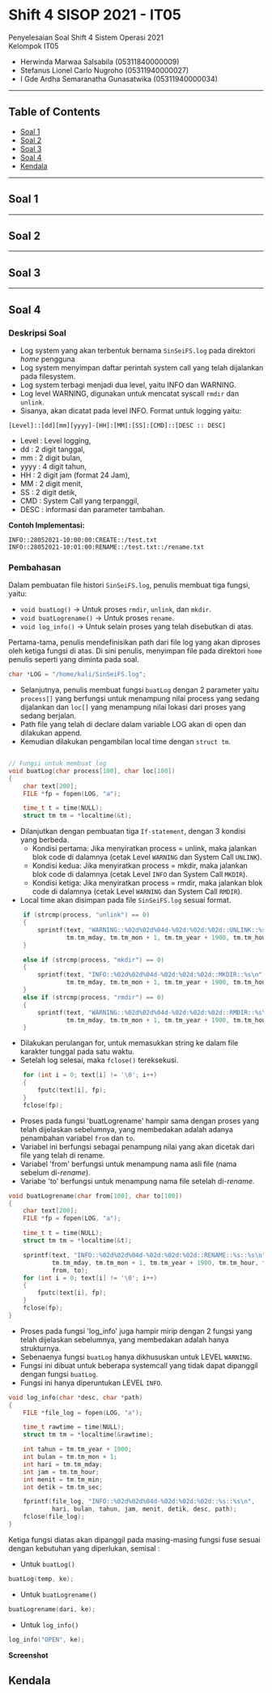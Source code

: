 # Shift 4 SISOP 2021 - IT05
Penyelesaian Soal Shift 4 Sistem Operasi 2021\
Kelompok IT05
  * Herwinda Marwaa Salsabila (05311840000009)
  * Stefanus Lionel Carlo Nugroho (05311940000027)
  * I Gde Ardha Semaranatha Gunasatwika (05311940000034)

---

## Table of Contents

* [Soal 1](#soal-1)
* [Soal 2](#soal-2)
* [Soal 3](#soal-3)
* [Soal 4](#soal-4)
* [Kendala](#kendala)

---
## Soal 1


---
## Soal 2


---
## Soal 3


---
## Soal 4

### Deskripsi Soal
- Log system yang akan terbentuk bernama `SinSeiFS.log` pada direktori *home* pengguna 
- Log system menyimpan daftar perintah system call yang telah dijalankan pada filesystem.
- Log system terbagi menjadi dua level, yaitu INFO dan WARNING.
- Log level WARNING, digunakan untuk mencatat syscall `rmdir` dan `unlink`.
- Sisanya, akan dicatat pada level INFO.
Format untuk logging yaitu:
```
[Level]::[dd][mm][yyyy]-[HH]:[MM]:[SS]:[CMD]::[DESC :: DESC]
```

- Level : Level logging,
- dd : 2 digit tanggal, 
- mm : 2 digit bulan, 
- yyyy : 4 digit tahun, 
- HH : 2 digit jam (format 24 Jam),
- MM : 2 digit menit, 
- SS : 2 digit detik, 
- CMD : System Call yang terpanggil, 
- DESC : informasi dan parameter tambahan.

**Contoh Implementasi:**
```
INFO::28052021-10:00:00:CREATE::/test.txt
INFO::28052021-10:01:00:RENAME::/test.txt::/rename.txt
```

### Pembahasan

Dalam pembuatan file histori `SinSeiFS.log`, penulis membuat tiga fungsi, yaitu:
- `void buatLog()` ->  Untuk proses `rmdir`, `unlink`, dan `mkdir`.
- `void buatLogrename()` -> Untuk proses `rename`.
- `void log_info()` -> Untuk selain proses yang telah disebutkan di atas.

Pertama-tama, penulis mendefinisikan path dari file log yang akan diproses oleh ketiga fungsi di atas. 
Di sini penulis, menyimpan file pada direktori `home` penulis seperti yang diminta pada soal.
```c
char *LOG = "/home/kali/SinSeiFS.log";
```
- Selanjutnya, penulis membuat fungsi `buatLog` dengan 2 parameter yaitu 
`process[]` yang berfungsi untuk menampung nilai process yang sedang dijalankan dan `loc[]` yang menampung nilai lokasi dari proses yang sedang berjalan. 
- Path file yang telah di declare dalam variable LOG akan di open dan dilakukan append.
- Kemudian dilakukan pengambilan local time dengan `struct tm`.

```c

// Fungsi untuk membuat log
void buatLog(char process[100], char loc[100])
{
    char text[200];
    FILE *fp = fopen(LOG, "a");

    time_t t = time(NULL);
    struct tm tm = *localtime(&t);
```

- Dilanjutkan dengan pembuatan tiga `If-statement`, dengan 3 kondisi yang berbeda.
  - Kondisi pertama: Jika menyiratkan process = unlink, maka jalankan blok code di dalamnya (cetak Level `WARNING` dan System Call `UNLINK`).
  - Kondisi kedua:  Jika menyiratkan process = mkdir, maka jalankan blok code di dalamnya (cetak Level `INFO` dan System Call `MKDIR`).
  - Kondisi ketiga:  Jika menyiratkan process = rmdir, maka jalankan blok code di dalamnya (cetak Level `WARNING` dan System Call `RMDIR`).
- Local time akan disimpan pada file `SinSeiFS.log` sesuai format.

```c
    if (strcmp(process, "unlink") == 0)
    {
        sprintf(text, "WARNING::%02d%02d%04d-%02d:%02d:%02d::UNLINK::%s\n",
                tm.tm_mday, tm.tm_mon + 1, tm.tm_year + 1900, tm.tm_hour, tm.tm_min, tm.tm_sec, loc);
    }

    else if (strcmp(process, "mkdir") == 0)
    {
        sprintf(text, "INFO::%02d%02d%04d-%02d:%02d:%02d::MKDIR::%s\n",
                tm.tm_mday, tm.tm_mon + 1, tm.tm_year + 1900, tm.tm_hour, tm.tm_min, tm.tm_sec, loc);
    }
    else if (strcmp(process, "rmdir") == 0)
    {
        sprintf(text, "WARNING::%02d%02d%04d-%02d:%02d:%02d::RMDIR::%s\n",
                tm.tm_mday, tm.tm_mon + 1, tm.tm_year + 1900, tm.tm_hour, tm.tm_min, tm.tm_sec, loc);
    }
```

- Dilakukan perulangan for, untuk memasukkan string ke dalam file karakter tunggal pada satu waktu.
- Setelah log selesai, maka `fclose()` tereksekusi.

```c
    for (int i = 0; text[i] != '\0'; i++)
    {
        fputc(text[i], fp);
    }
    fclose(fp);
```

- Proses pada fungsi 'buatLogrename'  hampir sama dengan proses yang telah dijelaskan sebelumnya, yang membedakan adalah adanya penambahan variabel `from` dan `to`.
- Variabel ini berfungsi sebagai penampung nilai yang akan dicetak dari file yang telah di rename.
- Variabel 'from' berfungsi untuk menampung nama asli file (nama sebelum di-*rename*).
- Variabe 'to' berfungsi untuk menampung nama file setelah di-*rename*.

```c
void buatLogrename(char from[100], char to[100])
{
    char text[200];
    FILE *fp = fopen(LOG, "a");

    time_t t = time(NULL);
    struct tm tm = *localtime(&t);

    sprintf(text, "INFO::%02d%02d%04d-%02d:%02d:%02d::RENAME::%s::%s\n",
            tm.tm_mday, tm.tm_mon + 1, tm.tm_year + 1900, tm.tm_hour, tm.tm_min, tm.tm_sec,
            from, to);
    for (int i = 0; text[i] != '\0'; i++)
    {
        fputc(text[i], fp);
    }
    fclose(fp);
}
```

- Proses pada fungsi 'log_info' juga hampir mirip dengan 2 fungsi yang telah dijelaskan sebelumnya, yang membedakan adalah  hanya strukturnya.
- Sebenaenya fungsi `buatLog` hanya dikhususkan untuk LEVEL `WARNING`.
- Fungsi ini dibuat untuk  beberapa systemcall yang tidak dapat dipanggil dengan fungsi `buatLog`.
- Fungsi ini hanya diperuntukan LEVEL `INFO`.

```c
void log_info(char *desc, char *path)
{
    FILE *file_log = fopen(LOG, "a");

    time_t rawtime = time(NULL);
    struct tm tm = *localtime(&rawtime);

    int tahun = tm.tm_year + 1900;
    int bulan = tm.tm_mon + 1;
    int hari = tm.tm_mday;
    int jam = tm.tm_hour;
    int menit = tm.tm_min;
    int detik = tm.tm_sec;

    fprintf(file_log, "INFO::%02d%02d%04d-%02d:%02d:%02d::%s::%s\n",
            hari, bulan, tahun, jam, menit, detik, desc, path);
    fclose(file_log);
}

```

Ketiga fungsi diatas akan dipanggil pada masing-masing fungsi fuse sesuai dengan kebutuhan yang diperlukan, semisal :
- Untuk `buatLog()`
```c
buatLog(temp, ke);
```
- Untuk `buatLogrename()`
```c
buatLogrename(dari, ke);
```
- Untuk `log_info()`
```c
log_info("OPEN", ke);
```

**Screenshot**



## Kendala
